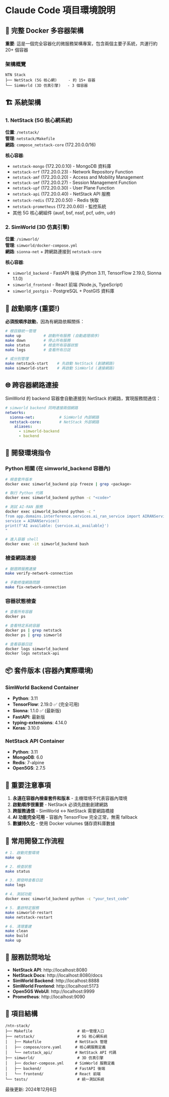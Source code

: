 # Claude Code 項目環境說明

## 🐳 完整 Docker 多容器架構

**重要**: 這是一個完全容器化的微服務架構專案，包含兩個主要子系統，共運行約 20+ 個容器

### 架構概覽
```
NTN Stack
├── NetStack (5G 核心網)     - 約 15+ 容器
└── SimWorld (3D 仿真引擎)   - 3 個容器
```

## 🏗️ 系統架構

### 1. NetStack (5G 核心網系統)
**位置**: `/netstack/`  
**管理**: `netstack/Makefile`  
**網路**: `compose_netstack-core` (172.20.0.0/16)

**核心容器**:
- `netstack-mongo` (172.20.0.10) - MongoDB 資料庫
- `netstack-nrf` (172.20.0.23) - Network Repository Function
- `netstack-amf` (172.20.0.20) - Access and Mobility Management
- `netstack-smf` (172.20.0.27) - Session Management Function
- `netstack-upf` (172.20.0.30) - User Plane Function
- `netstack-api` (172.20.0.40) - NetStack API 服務
- `netstack-redis` (172.20.0.50) - Redis 快取
- `netstack-prometheus` (172.20.0.60) - 監控系統
- 其他 5G 核心網組件 (ausf, bsf, nssf, pcf, udm, udr)

### 2. SimWorld (3D 仿真引擎)
**位置**: `/simworld/`  
**管理**: `simworld/docker-compose.yml`  
**網路**: `sionna-net` + 跨網路連接到 `netstack-core`

**核心容器**:
- `simworld_backend` - FastAPI 後端 (Python 3.11, TensorFlow 2.19.0, Sionna 1.1.0)
- `simworld_frontend` - React 前端 (Node.js, TypeScript)
- `simworld_postgis` - PostgreSQL + PostGIS 資料庫

## 🚀 啟動順序 (重要!)

**必須按順序啟動**，因為有網路依賴關係：

```bash
# 根目錄統一管理
make up          # 啟動所有服務 (自動處理順序)
make down        # 停止所有服務
make status      # 檢查所有容器狀態
make logs        # 查看所有日誌

# 或分別管理
make netstack-start    # 先啟動 NetStack (創建網路)
make simworld-start    # 再啟動 SimWorld (連接網路)
```

## 🌐 跨容器網路連接

SimWorld 的 backend 容器會自動連接到 NetStack 的網路，實現服務間通信：

```yaml
# simworld backend 同時連接兩個網路
networks:
  sionna-net:           # SimWorld 內部網路
  netstack-core:        # NetStack 外部網路
    aliases:
      - simworld-backend
      - backend
```

## 🔧 開發環境指令

### Python 相關 (在 simworld_backend 容器內)
```bash
# 檢查套件版本
docker exec simworld_backend pip freeze | grep <package>

# 執行 Python 代碼
docker exec simworld_backend python -c "<code>"

# 測試 AI-RAN 服務
docker exec simworld_backend python -c "
from app.domains.interference.services.ai_ran_service import AIRANService
service = AIRANService()
print(f'AI available: {service.ai_available}')
"

# 進入容器 shell
docker exec -it simworld_backend bash
```

### 檢查網路連接
```bash
# 驗證跨服務連接
make verify-network-connection

# 手動修復網路問題
make fix-network-connection
```

### 容器狀態檢查
```bash
# 查看所有容器
docker ps

# 查看特定系統容器
docker ps | grep netstack
docker ps | grep simworld

# 查看容器日誌
docker logs simworld_backend
docker logs netstack-api
```

## 📦 套件版本 (容器內實際環境)

### SimWorld Backend Container
- **Python**: 3.11
- **TensorFlow**: 2.19.0 ✅ (完全可用)
- **Sionna**: 1.1.0 ✅ (最新版)
- **FastAPI**: 最新版
- **typing-extensions**: 4.14.0
- **Keras**: 3.10.0

### NetStack API Container  
- **Python**: 3.11
- **MongoDB**: 6.0
- **Redis**: 7-alpine
- **Open5GS**: 2.7.5

## 🚫 重要注意事項

1. **永遠在容器內檢查套件和版本** - 主機環境不代表容器內環境
2. **啟動順序很重要** - NetStack 必須先啟動創建網路
3. **跨服務通信** - SimWorld ↔ NetStack 需要網路橋接
4. **AI 功能完全可用** - 容器內 TensorFlow 完全正常，無需 fallback
5. **數據持久化** - 使用 Docker volumes 儲存資料庫數據

## 🎯 常用開發工作流程

```bash
# 1. 啟動完整環境
make up

# 2. 檢查狀態
make status

# 3. 開發時查看日誌
make logs

# 4. 測試功能
docker exec simworld_backend python -c "your_test_code"

# 5. 重啟特定服務
make simworld-restart
make netstack-restart

# 6. 清理重建
make clean
make build
make up
```

## 🔗 服務訪問地址

- **NetStack API**: http://localhost:8080
- **NetStack Docs**: http://localhost:8080/docs  
- **SimWorld Backend**: http://localhost:8888
- **SimWorld Frontend**: http://localhost:5173
- **Open5GS WebUI**: http://localhost:9999
- **Prometheus**: http://localhost:9090

## 📁 項目結構
```
/ntn-stack/
├── Makefile                    # 統一管理入口
├── netstack/                   # 5G 核心網系統
│   ├── Makefile               # NetStack 管理
│   ├── compose/core.yaml      # 核心網服務定義
│   └── netstack_api/          # NetStack API 代碼
├── simworld/                   # 3D 仿真引擎
│   ├── docker-compose.yml     # SimWorld 服務定義
│   ├── backend/               # FastAPI 後端
│   └── frontend/              # React 前端
└── tests/                      # 統一測試系統
```

最後更新: 2024年12月6日